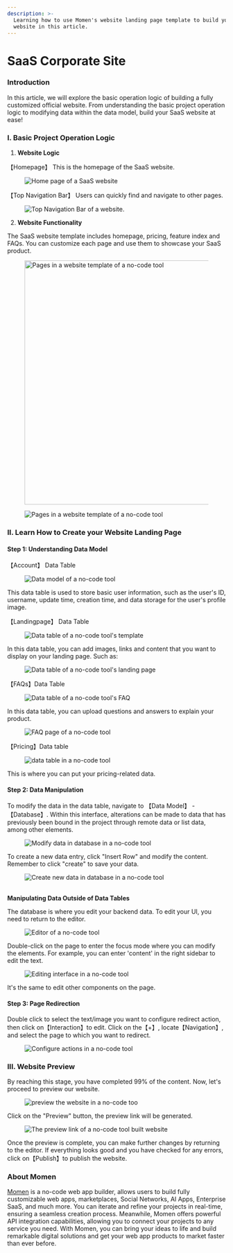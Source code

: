 ```yaml
---
description: >-
  Learning how to use Momen's website landing page template to build your first
  website in this article.
---
```


# SaaS Corporate Site

### Introduction

In this article, we will explore the basic operation logic of building a fully customized official website. From understanding the basic project operation logic to modifying data within the data model, build your SaaS website at ease!

### I. Basic Project Operation Logic

1. **Website Logic**

【Homepage】 This is the homepage of the SaaS website.&#x20;

<figure><img src="../.gitbook/assets/1 (39).png" alt="Home page of a SaaS website"><figcaption></figcaption></figure>

【Top Navigation Bar】 Users can quickly find and navigate to other pages.

<figure><img src="../.gitbook/assets/2 (33).png" alt="Top Navigation Bar of a website."><figcaption></figcaption></figure>

2. **Website Functionality**

The SaaS website template includes homepage, pricing, feature index and FAQs. You can customize each page and use them to showcase your SaaS product.

<figure><img src="../.gitbook/assets/3 (26).png" alt="Pages in a website template of a no-code tool" width="563"><figcaption></figcaption></figure>

<figure><img src="../.gitbook/assets/4 (22).png" alt="Pages in a website template of a no-code tool"><figcaption></figcaption></figure>

### II. Learn How to Create your Website Landing Page

#### Step 1: **Understanding Data Model**

【Account】 Data Table

<figure><img src="../.gitbook/assets/5 (17).png" alt="Data model of a no-code tool"><figcaption></figcaption></figure>

This data table is used to store basic user information, such as the user's ID, username, update time, creation time, and data storage for the user's profile image.

【Landingpage】 Data Table

<figure><img src="../.gitbook/assets/6 (16).png" alt="Data table of a no-code tool&#x27;s template"><figcaption></figcaption></figure>

In this data table, you can add images, links and content that you want to display on your landing page. Such as:

<figure><img src="../.gitbook/assets/7 (12).png" alt="Data table of a no-code tool&#x27;s landing page"><figcaption></figcaption></figure>

【FAQs】Data Table

<figure><img src="../.gitbook/assets/8 (11).png" alt="Data table of a no-code tool&#x27;s FAQ"><figcaption></figcaption></figure>

In this data table, you can upload questions and answers to explain your product.

<figure><img src="../.gitbook/assets/9 (10).png" alt="FAQ page of a no-code tool"><figcaption></figcaption></figure>

【Pricing】Data table

<figure><img src="../.gitbook/assets/10 (9).png" alt="data table in a no-code tool"><figcaption></figcaption></figure>

This is where you can put your pricing-related data.



#### Step 2: Data Manipulation

To modify the data in the data table, navigate to 【Data Model】 - 【Database】. Within this interface, alterations can be made to data that has previously been bound in the project through remote data or list data, among other elements.

<figure><img src="../.gitbook/assets/11 (8).png" alt="Modify data in database in a no-code tool"><figcaption></figcaption></figure>

To create a new data entry, click "Insert Row" and modify the content. Remember to click "create" to save your data.

<figure><img src="../.gitbook/assets/12 (8).png" alt="Create new data in database in a no-code tool"><figcaption></figcaption></figure>

\
**Manipulating Data Outside of Data Tables**

The database is where you edit your backend data. To edit your UI, you need to return to the editor.

<figure><img src="../.gitbook/assets/13 (7).png" alt="Editor of a no-code tool"><figcaption></figcaption></figure>

Double-click on the page to enter the focus mode where you can modify the elements. For example, you can enter 'content' in the right sidebar to edit the text.

<figure><img src="../.gitbook/assets/14 (3).png" alt="Editing interface in a no-code tool"><figcaption></figcaption></figure>

It's the same to edit other components on the page.



#### Step 3: **Page Redirection**

Double click to select the text/image you want to configure redirect action, then click on【Interaction】to edit. Click on the【+】, locate【Navigation】, and select the page to which you want to redirect.

<figure><img src="../.gitbook/assets/15 (3).png" alt="Configure actions in a no-code tool"><figcaption></figcaption></figure>



### III. Website Preview

By reaching this stage, you have completed 99% of the content. Now, let's proceed to preview our website.

<figure><img src="../.gitbook/assets/16 (3).png" alt="preview the website in a no-code too"><figcaption></figcaption></figure>

Click on the "Preview" button, the preview link will be generated.

<figure><img src="../.gitbook/assets/17 (3).png" alt="The preview link of a no-code tool built website"><figcaption></figcaption></figure>

Once the preview is complete, you can make further changes by returning to the editor. If everything looks good and you have checked for any errors, click on【Publish】to publish the website.



### About Momen

[Momen](https://momen.app/?channel=blog-about) is a no-code web app builder, allows users to build fully customizable web apps, marketplaces, Social Networks, AI Apps, Enterprise SaaS, and much more. You can iterate and refine your projects in real-time, ensuring a seamless creation process. Meanwhile, Momen offers powerful API integration capabilities, allowing you to connect your projects to any service you need. With Momen, you can bring your ideas to life and build remarkable digital solutions and get your web app products to market faster than ever before.
